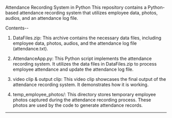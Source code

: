 
Attendance Recording System in Python
This repository contains a Python-based attendance recording system that utilizes employee data, photos, audios, and an attendance log file.


Contents--

1. DataFiles.zip: This archive contains the necessary data files, including employee data, photos, audios, and the attendance log file (attendance.txt).

2. AttendanceApp.py: This Python script implements the attendance recording system. It utilizes the data files in DataFiles.zip to process employee attendance and update the attendance log file.

3. video clip & output clip: This video clip showcases the final output of the attendance recording system. It demonstrates how it is working.

4. temp_employee_photos/: This directory stores temporary employee photos captured during the attendance recording process. These photos are used by the code to generate attendance records.


********************************************
